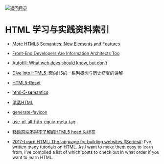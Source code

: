 [![返回目录](https://parg.co/UGo)](https://github.com/wxyyxc1992/Awesome-Reference) 
 
 
 
 
 

# HTML 学习与实践资料索引


- [More HTML5 Semantics: New Elements and Features](http://6me.us/RAy)

- [Front-End Developers Are Information Architects Too](https://24ways.org/2016/front-end-developers-are-information-architects-too)

- [Autofill: What web devs should know, but don’t](https://cloudfour.com/thinks/autofill-what-web-devs-should-know-but-dont/)

- [Dive Into HTML5 ](http://diveintohtml5.info/table-of-contents.html#storage):面向H5的一系列概念与历史衍变的讲解

- [HTML5-Reset](https://github.com/murtaugh/HTML5-Reset)

- [html-5-semantics](http://www.hongkiat.com/blog/html-5-semantics/)

- [清蒸HTML](https://zhuanlan.zhihu.com/p/22909445)

- [generate-favicon](http://www.generate-favicon.com/)

- [use-of-all-http-equiv-meta-tag](http://www.frontendevelopers.com/use-of-all-http-equiv-meta-tag/)

- [移动前端不得不了解的HTML5 head 头标签](http://www.css88.com/archives/6410)

- [2017-Learn HTML: The language for building websites #Series#](https://codetheweb.blog/learn/html/): 
I’ve written many tutorials on HTML. As I want to make them easy to learn from, I’ve complied a list of which posts to check out in what order if you want to learn HTML. 